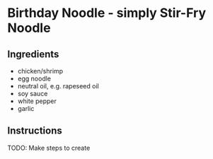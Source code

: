 # Birthday Noodle - simply Stir-Fry Noodle

## Ingredients

- chicken/shrimp
- egg noodle
- neutral oil, e.g. rapeseed oil
- soy sauce
- white pepper
- garlic

## Instructions

TODO: Make steps to create